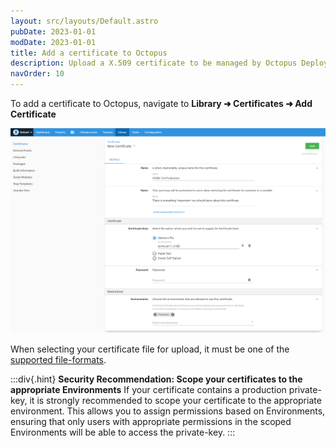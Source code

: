 ```yaml
---
layout: src/layouts/Default.astro
pubDate: 2023-01-01
modDate: 2023-01-01
title: Add a certificate to Octopus
description: Upload a X.509 certificate to be managed by Octopus Deploy
navOrder: 10
---
```


To add a certificate to Octopus, navigate to **Library ➜ Certificates ➜ Add Certificate**

![Add certificate](/docs/deployments/certificates/images/add-certificate.png "width=500")

When selecting your certificate file for upload, it must be one of the [supported file-formats](/docs/deployments/certificates).

:::div{.hint}
**Security Recommendation: Scope your certificates to the appropriate Environments**
If your certificate contains a production private-key, it is strongly recommended to scope your certificate to the appropriate environment.
This allows you to assign permissions based on Environments, ensuring that only users with appropriate permissions in the scoped Environments will be able to access the private-key.
:::
